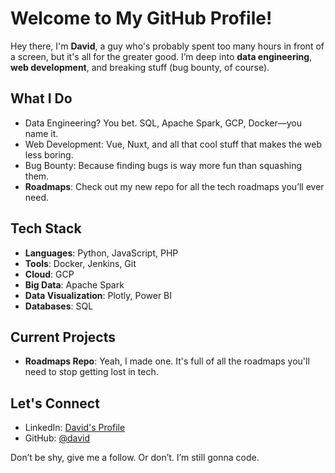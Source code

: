 # Welcome to My GitHub Profile!

Hey there, I'm **David**, a guy who's probably spent too many hours in front of a screen, but it's all for the greater good. I’m deep into **data engineering**, **web development**, and breaking stuff (bug bounty, of course).

## What I Do

- Data Engineering? You bet. SQL, Apache Spark, GCP, Docker—you name it.
- Web Development: Vue, Nuxt, and all that cool stuff that makes the web less boring.
- Bug Bounty: Because finding bugs is way more fun than squashing them.
- **Roadmaps**: Check out my new repo for all the tech roadmaps you’ll ever need.

## Tech Stack

- **Languages**: Python, JavaScript, PHP
- **Tools**: Docker, Jenkins, Git
- **Cloud**: GCP
- **Big Data**: Apache Spark
- **Data Visualization**: Plotly, Power BI
- **Databases**: SQL

## Current Projects

- **Roadmaps Repo**: Yeah, I made one. It's full of all the roadmaps you'll need to stop getting lost in tech.
  
## Let's Connect

- LinkedIn: [David's Profile](https://www.linkedin.com/in/mwangi-david-6b279a2b4/)
- GitHub: [@david](https://github.com/Dave-019)

Don’t be shy, give me a follow. Or don’t. I’m still gonna code.

